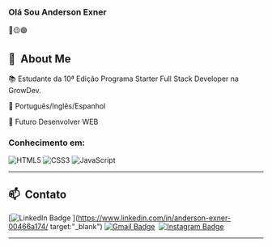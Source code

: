 ### Olá Sou Anderson Exner
<div>
🔴🟡🟢

<br>

</div>

<div>

  ## 🧭 &nbsp;About Me

📚 Estudante da 10ª Edição Programa Starter Full Stack Developer na GrowDev.
  
🌱 Português/Inglês/Espanhol
  
🌱  Futuro Desenvolver WEB

### Conhecimento em:
  
![HTML5](https://img.shields.io/badge/-HTML5-%23E44D27?style=flat-square&logo=html5&logoColor=ffffff)
![CSS3](https://img.shields.io/badge/-CSS3-%231572B6?style=flat-square&logo=css3)
![JavaScript](https://img.shields.io/badge/-JavaScript-%23F7DF1C?style=flat-square&logo=javascript&logoColor=000000&labelColor=%23F7DF1C&color=%23FFCE5A)


  <hr/>


  ## 📫 &nbsp;Contato
  
   [![LinkedIn Badge](https://img.shields.io/badge/-Anderson_Exner-blue?style=flat-square&logo=Linkedin&logoColor=white)&nbsp;](https://www.linkedin.com/in/anderson-exner-00466a174/ target:"_blank")
  [![Gmail Badge](https://img.shields.io/badge/-andersonexner@gmail.com-red?style=flat-square&logo=Gmail&logoColor=white)](mailto:andersonexner@gmail.com)&nbsp;
  [![Instagram Badge](https://img.shields.io/badge/-Andersonexner-EB2A08?style=flat-square&logo=Instagram&logoColor=white)](https://www.instagram.com/AndersonExner/)&nbsp;
  
 <hr/>
  


